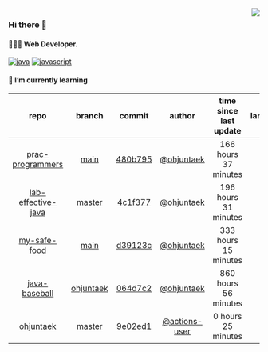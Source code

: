 <img align="right" src="https://github-readme-stats.vercel.app/api?username=ohjuntaek&show_icons=true&hide_title=true" />

### Hi there 👋

#### 🧑🏻‍💻  Web Developer. 

[![java](http://img.shields.io/badge/-java-black?style=flat-square&logo=)](#) 
[![javascript](http://img.shields.io/badge/-javascript-darkgray?style=flat-square&logo=)](#) 


<!--
**ohjuntaek/ohjuntaek** is a ✨ _special_ ✨ repository because its `README.md` (this file) appears on your GitHub profile.

Here are some ideas to get you started:

- 🔭 I’m currently working on ...
- 🌱 I’m currently learning ...
- 👯 I’m looking to collaborate on ...
- 🤔 I’m looking for help with ...
- 💬 Ask me about ...
- 📫 How to reach me: ...
- 😄 Pronouns: ...
- ⚡ Fun fact: ...
-->

#### 🌱 I’m currently learning

| repo | branch | commit | author | time since last update | language |
|:---:|:---:|:---:|:---:|:---:|:---:|
| [prac-programmers](https://github.com/ohjuntaek/prac-programmers) | [main](https://github.com/ohjuntaek/prac-programmers/tree/main) |[480b795](https://github.com/ohjuntaek/prac-programmers/commit/480b795323a8bc0cc85cf097fc97da486b411c36) | [@ohjuntaek](https://github.com/ohjuntaek) |166 hours 37 minutes | ![](https://img.shields.io/badge/language-Java-default.svg?style=flat-square)|
| [lab-effective-java](https://github.com/ohjuntaek/lab-effective-java) | [master](https://github.com/ohjuntaek/lab-effective-java/tree/master) |[4c1f377](https://github.com/ohjuntaek/lab-effective-java/commit/4c1f3772190b6234adcf318f37d627b1e6e325de) | [@ohjuntaek](https://github.com/ohjuntaek) |196 hours 31 minutes | ![](https://img.shields.io/badge/language-Java-default.svg?style=flat-square)|
| [my-safe-food](https://github.com/ohjuntaek/my-safe-food) | [main](https://github.com/ohjuntaek/my-safe-food/tree/main) |[d39123c](https://github.com/ohjuntaek/my-safe-food/commit/d39123c9e7f9a61ed1221ad3a3b722a3bcec932f) | [@ohjuntaek](https://github.com/ohjuntaek) |333 hours 15 minutes | ![](https://img.shields.io/badge/language-Java-default.svg?style=flat-square)|
| [java-baseball](https://github.com/ohjuntaek/java-baseball) | [ohjuntaek](https://github.com/ohjuntaek/java-baseball/tree/ohjuntaek) |[064d7c2](https://github.com/ohjuntaek/java-baseball/commit/064d7c25da673c7d6372103a040cd104277fe994) | [@ohjuntaek](https://github.com/ohjuntaek) |860 hours 56 minutes | ![](https://img.shields.io/badge/language-unknown-default.svg?style=flat-square)|
| [ohjuntaek](https://github.com/ohjuntaek/ohjuntaek) | [master](https://github.com/ohjuntaek/ohjuntaek/tree/master) |[9e02ed1](https://github.com/ohjuntaek/ohjuntaek/commit/9e02ed1697c1ff52be35e059508e666ab31a9c61) | [@actions-user](https://github.com/actions-user) |0 hours 25 minutes | ![](https://img.shields.io/badge/language-Go-default.svg?style=flat-square)|



